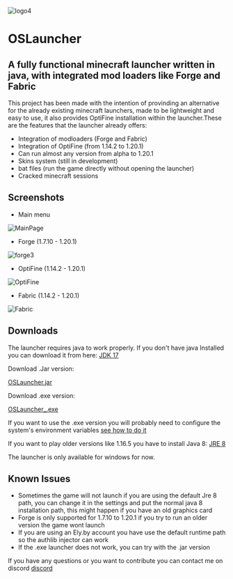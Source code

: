 
![logo4](https://github.com/Oscar395/OSLauncher/assets/71895090/f87ef3d2-1369-48cf-b91a-18ad16033f02)
# OSLauncher

## A fully functional minecraft launcher written in java, with integrated mod loaders like Forge and Fabric

This project has been made with the intention of provinding an alternative for the already existing minecraft launchers, made to be lightweight and easy to use, it also provides OptiFine installation within the launcher.These are the features that the launcher already offers:

* Integration of modloaders (Forge and Fabric)
* Integration of OptiFine (from 1.14.2 to 1.20.1)
* Can run almost any version from alpha to 1.20.1
* Skins system (still in development)
* bat files (run the game directly without opening the launcher)
* Cracked minecraft sessions

## Screenshots
* Main menu

![MainPage](https://github.com/Oscar395/OSLauncher/assets/71895090/2015b35b-8536-4f68-b804-d2ea028e0e28)

* Forge (1.7.10 - 1.20.1)

![forge3](https://github.com/Oscar395/OSLauncher/assets/71895090/43431e75-d811-49ba-bd77-074199dcb914)

* OptiFine (1.14.2 - 1.20.1)

![OptiFine](https://github.com/Oscar395/OSLauncher/assets/71895090/81173516-372e-485d-b2a8-a19c764b0ace)

* Fabric (1.14.2 - 1.20.1)

![Fabric](https://github.com/Oscar395/OSLauncher/assets/71895090/8cc5510d-24bf-420c-bf6a-89765717a287)

## Downloads

The launcher requires java to work properly. If you don't have java Installed you can download it from here: [JDK 17](https://download.oracle.com/java/17/archive/jdk-17.0.8_windows-x64_bin.exe)

Download .Jar version:

[OSLauncher.jar](https://oscar395.github.io/oslauncher-repository/launcher_release/OSLauncher.jar)

Download .exe version:

[OSLauncher_.exe](https://oscar395.github.io/oslauncher-repository/launcher_release/OSLauncher_.exe)

If you want to use the .exe version you will probably need to configure the system's environment variables [see how to do it](https://www.pchardwarepro.com/como-configurar-java_home-en-windows-10/)

If you want to play older versions like 1.16.5 you have to install Java 8: [JRE 8](https://www.java.com/es/download/ie_manual.jsp)

The launcher is only available for windows for now.

## Known Issues
* Sometimes the game will not launch if you are using the default Jre 8 path, you can change it in the settings and put the normal java 8 installation path, this might happen if you have an old graphics card
* Forge is only supported for 1.7.10 to 1.20.1 if you try to run an older version the game wont launch
* If you are using an Ely.by account you have use the default runtime path so the authlib injector can work
* If the .exe launcher does not work, you can try with the .jar version

If you have any questions or you want to contribute you can contact me on discord [discord](https://discordapp.com/users/693129739808014336)
